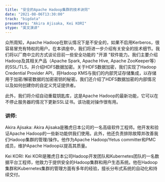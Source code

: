 ```yaml
---
title: "安全的Apache Hadoop集群的技术诀窍"
date: "2021-08-06T13:30:00" 
track: "bigdata"
presenters: "Akira Ajisaka, Kei KORI"
stype: "英文演讲"
---
```

众所周知，Apache Hadoop在默认情况下是不安全的，如果不启用Kerberos，很容易冒充有特权的用户。在本讲座中，我们将进一步介绍有关安全的技术细节。我们将以厂商中立的方式谈论目前一些安全功能的 "开源 "软件能力。我们主要介绍Hadoop及其相关产品（Apache Spark, Apache Hive, Apache ZooKeeper等）的SSL/TLS，并介绍HDFS数据加密。关于HDFS数据加密，我们实现了Hadoop Credential Provider API，将Hadoop KMS与我们的内部凭证存储集成，以存储用于加密/解密数据的加密密钥的秘密。我们还介绍了HDFS数据加密的内部情况以及如何创建你的自定义凭证提供者。
 
此外，我们将介绍自动重载钥匙库，这是Apache Hadoop的最新功能，它可以在不停止服务器的情况下更新SSL证书。该功能对操作很有用。
 ### 讲师: 
 Akira Ajisaka: Akira Ajisaka是雅虎日本公司的一名高级软件工程师。他开发和验证Apache Hadoop的一些新功能供我们使用。此外，他还负责排除故障并改善我们Hadoop集群的管理/操作。他作为Apache Hadoop/Yetus committer和PMC成员，维护Apache Hadoop以提高其质量。

Kei KORI: Kei KORI是雅虎日本公司Hadoop开发团队和Kubernetes团队的一名数据平台工程师，他致力于提供安全的Hadoop集群和用户生态系统。他在Hadoop集群和Kubernetes集群的管理方面有多年的经验，擅长分布式系统的自动化和持续交付。